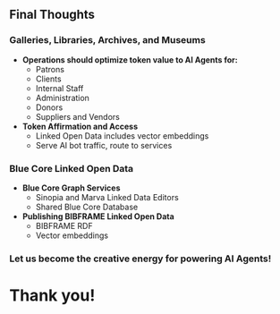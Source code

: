 <h2><i class="bi-lightbulb"></i> Final Thoughts</h2> 

### Galleries, Libraries, Archives, and Museums 
- **Operations should optimize token value to AI Agents for:**
    - Patrons
    - Clients
    - Internal Staff
    - Administration
    - Donors
    - Suppliers and Vendors
- **Token Affirmation and Access**
    - Linked Open Data includes vector embeddings
    - Serve AI bot traffic, route to services

### Blue Core Linked Open Data
- **Blue Core Graph Services**
    - Sinopia and Marva Linked Data Editors
    - Shared Blue Core Database
- **Publishing BIBFRAME Linked Open Data**
    - BIBFRAME RDF
    - Vector embeddings

### Let us become the creative energy for powering AI Agents!

# Thank you!

  

